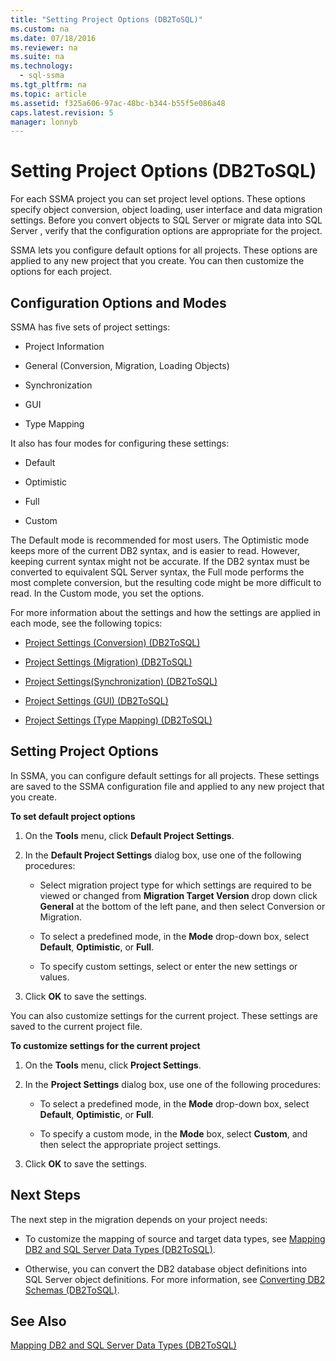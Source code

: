 ```yaml
---
title: "Setting Project Options (DB2ToSQL)"
ms.custom: na
ms.date: 07/18/2016
ms.reviewer: na
ms.suite: na
ms.technology: 
  - sql-ssma
ms.tgt_pltfrm: na
ms.topic: article
ms.assetid: f325a606-97ac-48bc-b344-b55f5e086a48
caps.latest.revision: 5
manager: lonnyb
---
```

# Setting Project Options (DB2ToSQL)
For each SSMA project you can set project level options. These options specify object conversion, object loading, user interface and data migration settings. Before you convert objects to  SQL Server  or migrate data into  SQL Server , verify that the configuration options are appropriate for the project.  
  
SSMA lets you configure default options for all projects. These options are applied to any new project that you create. You can then customize the options for each project.  
  
## Configuration Options and Modes  
SSMA has five sets of project settings:  
  
-   Project Information  
  
-   General (Conversion, Migration, Loading Objects)  
  
-   Synchronization  
  
-   GUI  
  
-   Type Mapping  
  
It also has four modes for configuring these settings:  
  
-   Default  
  
-   Optimistic  
  
-   Full  
  
-   Custom  
  
The Default mode is recommended for most users. The Optimistic mode keeps more of the current DB2 syntax, and is easier to read. However, keeping current syntax might not be accurate. If the DB2 syntax must be converted to equivalent  SQL Server  syntax, the Full mode performs the most complete conversion, but the resulting code might be more difficult to read. In the Custom mode, you set the options.  
  
For more information about the settings and how the settings are applied in each mode, see the following topics:  
  
-   [Project Settings &#40;Conversion&#41; &#40;DB2ToSQL&#41;](../content/Project-Settings--Conversion---DB2ToSQL-.md)  
  
-   [Project Settings &#40;Migration&#41; &#40;DB2ToSQL&#41;](../content/Project-Settings--Migration---DB2ToSQL-.md)  
  
-   [Project Settings&#40;Synchronization&#41; &#40;DB2ToSQL&#41;](../content/Project-Settings-Synchronization---DB2ToSQL-.md)  
  
-   [Project Settings &#40;GUI&#41; &#40;DB2ToSQL&#41;](../content/Project-Settings--GUI---DB2ToSQL-.md)  
  
-   [Project Settings &#40;Type Mapping&#41; &#40;DB2ToSQL&#41;](../content/Project-Settings--Type-Mapping---DB2ToSQL-.md)  
  
## Setting Project Options  
In SSMA, you can configure default settings for all projects. These settings are saved to the SSMA configuration file and applied to any new project that you create.  
  
**To set default project options**  
  
1.  On the **Tools** menu, click **Default Project Settings**.  
  
2.  In the **Default Project Settings** dialog box, use one of the following procedures:  
  
    -   Select migration project type for which settings are required to be viewed or changed from **Migration Target Version** drop down click **General** at the bottom of the left pane, and then select Conversion or Migration.  
  
    -   To select a predefined mode, in the **Mode** drop-down box, select **Default**, **Optimistic**, or **Full**.  
  
    -   To specify custom settings, select or enter the new settings or values.  
  
3.  Click **OK** to save the settings.  
  
You can also customize settings for the current project. These settings are saved to the current project file.  
  
**To customize settings for the current project**  
  
1.  On the **Tools** menu, click **Project Settings**.  
  
2.  In the **Project Settings** dialog box, use one of the following procedures:  
  
    -   To select a predefined mode, in the **Mode** drop-down box, select **Default**, **Optimistic**, or **Full**.  
  
    -   To specify a custom mode, in the **Mode** box, select **Custom**, and then select the appropriate project settings.  
  
3.  Click **OK** to save the settings.  
  
## Next Steps  
The next step in the migration depends on your project needs:  
  
-   To customize the mapping of source and target data types, see [Mapping DB2 and SQL Server Data Types &#40;DB2ToSQL&#41;](../content/Mapping-DB2-and-SQL-Server-Data-Types--DB2ToSQL-.md).  
  
-   Otherwise, you can convert the DB2 database object definitions into  SQL Server  object definitions. For more information, see [Converting DB2 Schemas &#40;DB2ToSQL&#41;](../content/Converting-DB2-Schemas--DB2ToSQL-.md).  
  
## See Also  
[Mapping DB2 and SQL Server Data Types &#40;DB2ToSQL&#41;](../content/Mapping-DB2-and-SQL-Server-Data-Types--DB2ToSQL-.md)  
  
